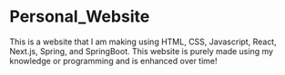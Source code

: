 # Personal_Website
This is a website that I am making using HTML, CSS, Javascript, React, Next.js, Spring, and SpringBoot. This website is purely made using my knowledge or programming and is enhanced over time!
